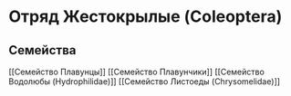# Отряд Жестокрылые (Coleoptera)

## Семейства
[[Семейство Плавунцы]]
[[Семейство Плавунчики]]
[[Семейство Водолюбы (Hydrophilidae)]]
[[Семейство Листоеды (Chrysomelidae)]]
